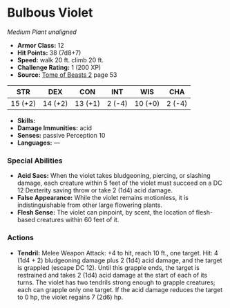 # Bulbous Violet

*Medium* *Plant* *unaligned*

- **Armor Class:** 12
- **Hit Points:** 38 (7d8+7)
- **Speed:** walk 20 ft. climb 20 ft.
- **Challenge Rating:** 1 (200 XP)
- **Source:** [Tome of Beasts 2](https://koboldpress.com/kpstore/product/tome-of-beasts-2-for-5th-edition) page 53

| STR | DEX | CON | INT | WIS | CHA |
| --- | --- | --- | --- | --- | --- |
| 15 (+2) | 14 (+2) | 13 (+1) | 2 (-4) | 10 (+0) | 2 (-4) |

- **Skills:** 
- **Damage Immunities:** acid
- **Senses:** passive Perception 10
- **Languages:** —

### Special Abilities

- **Acid Sacs:** When the violet takes bludgeoning, piercing, or slashing damage, each creature within 5 feet of the violet must succeed on a DC 12 Dexterity saving throw or take 2 (1d4) acid damage.
- **False Appearance:** While the violet remains motionless, it is indistinguishable from other large flowering plants.
- **Flesh Sense:** The violet can pinpoint, by scent, the location of flesh-based creatures within 60 feet of it.

### Actions

- **Tendril:** Melee Weapon Attack: +4 to hit, reach 10 ft., one target. Hit: 4 (1d4 + 2) bludgeoning damage plus 2 (1d4) acid damage, and the target is grappled (escape DC 12). Until this grapple ends, the target is restrained and takes 2 (1d4) acid damage at the start of each of its turns. The violet has two tendrils strong enough to grapple creatures; each can grapple only one target. If the acid damage reduces the target to 0 hp, the violet regains 7 (2d6) hp.


